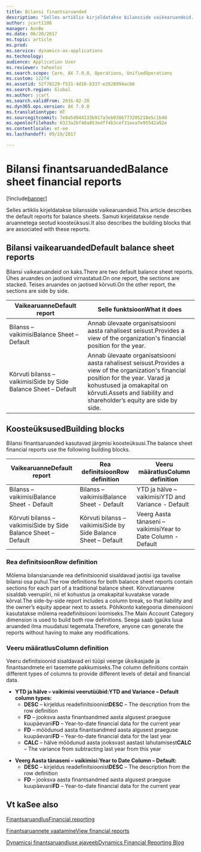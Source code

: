 ```yaml
---
title: Bilansi finantsaruanded
description: "Selles artiklis kirjeldatakse bilansside vaikearuandeid. Samuti kirjeldatakse nende aruannetega seotud koosteüksusi."
author: jcart1106
manager: AnnBe
ms.date: 06/20/2017
ms.topic: article
ms.prod: 
ms.service: dynamics-ax-applications
ms.technology: 
audience: Application User
ms.reviewer: twheeloc
ms.search.scope: Core, AX 7.0.0, Operations, UnifiedOperations
ms.custom: 12274
ms.assetid: 52f78229-f531-4d16-b337-e2628994acb6
ms.search.region: Global
ms.author: jcart
ms.search.validFrom: 2016-02-28
ms.dyn365.ops.version: AX 7.0.0
ms.translationtype: HT
ms.sourcegitcommit: 7e0a5d044133b917a3eb9386773205218e5c1b40
ms.openlocfilehash: 6323a2bf40a853edff4b3cef31eea7e95542a92e
ms.contentlocale: et-ee
ms.lasthandoff: 09/29/2017

---
```


# <a name="balance-sheet-financial-reports"></a><span data-ttu-id="120b9-104">Bilansi finantsaruanded</span><span class="sxs-lookup"><span data-stu-id="120b9-104">Balance sheet financial reports</span></span>

[!include[banner](../includes/banner.md)]


<span data-ttu-id="120b9-105">Selles artiklis kirjeldatakse bilansside vaikearuandeid.</span><span class="sxs-lookup"><span data-stu-id="120b9-105">This article describes the default reports for balance sheets.</span></span> <span data-ttu-id="120b9-106">Samuti kirjeldatakse nende aruannetega seotud koosteüksusi.</span><span class="sxs-lookup"><span data-stu-id="120b9-106">It also describes the building blocks that are associated with these reports.</span></span> 

<a name="default-balance-sheet-reports"></a><span data-ttu-id="120b9-107">Bilansi vaikearuanded</span><span class="sxs-lookup"><span data-stu-id="120b9-107">Default balance sheet reports</span></span>
-----------------------------

<span data-ttu-id="120b9-108">Bilansi vaikearuandeid on kaks.</span><span class="sxs-lookup"><span data-stu-id="120b9-108">There are two default balance sheet reports.</span></span> <span data-ttu-id="120b9-109">Ühes aruandes on jaotised virnastatud.</span><span class="sxs-lookup"><span data-stu-id="120b9-109">On one report, the sections are stacked.</span></span> <span data-ttu-id="120b9-110">Teises aruandes on jaotised kõrvuti.</span><span class="sxs-lookup"><span data-stu-id="120b9-110">On the other report, the sections are side by side.</span></span>

| <span data-ttu-id="120b9-111">Vaikearuanne</span><span class="sxs-lookup"><span data-stu-id="120b9-111">Default report</span></span>                       | <span data-ttu-id="120b9-112">Selle funktsioon</span><span class="sxs-lookup"><span data-stu-id="120b9-112">What it does</span></span>                                                                                                                           |
|--------------------------------------|----------------------------------------------------------------------------------------------------------------------------------------|
| <span data-ttu-id="120b9-113">Bilanss – vaikimisi</span><span class="sxs-lookup"><span data-stu-id="120b9-113">Balance Sheet – Default</span></span>              | <span data-ttu-id="120b9-114">Annab ülevaate organisatsiooni aasta rahalisest seisust.</span><span class="sxs-lookup"><span data-stu-id="120b9-114">Provides a view of the organization's financial position for the year.</span></span>                                                                 |
| <span data-ttu-id="120b9-115">Kõrvuti bilanss – vaikimisi</span><span class="sxs-lookup"><span data-stu-id="120b9-115">Side by Side Balance Sheet – Default</span></span> | <span data-ttu-id="120b9-116">Annab ülevaate organisatsiooni aasta rahalisest seisust.</span><span class="sxs-lookup"><span data-stu-id="120b9-116">Provides a view of the organization's financial position for the year.</span></span> <span data-ttu-id="120b9-117">Varad ja kohustused ja omakapital on kõrvuti.</span><span class="sxs-lookup"><span data-stu-id="120b9-117">Assets and liability and shareholder’s equity are side by side.</span></span> |

## <a name="building-blocks"></a><span data-ttu-id="120b9-118">Koosteüksused</span><span class="sxs-lookup"><span data-stu-id="120b9-118">Building blocks</span></span>
<span data-ttu-id="120b9-119">Bilansi finantsaruanded kasutavad järgmisi koosteüksusi.</span><span class="sxs-lookup"><span data-stu-id="120b9-119">The balance sheet financial reports use the following building blocks.</span></span>

| <span data-ttu-id="120b9-120">Vaikearuanne</span><span class="sxs-lookup"><span data-stu-id="120b9-120">Default report</span></span>                       | <span data-ttu-id="120b9-121">Rea definitsioon</span><span class="sxs-lookup"><span data-stu-id="120b9-121">Row definition</span></span>                       | <span data-ttu-id="120b9-122">Veeru määratlus</span><span class="sxs-lookup"><span data-stu-id="120b9-122">Column definition</span></span>             |
|--------------------------------------|--------------------------------------|-------------------------------|
| <span data-ttu-id="120b9-123">Bilanss – vaikimisi</span><span class="sxs-lookup"><span data-stu-id="120b9-123">Balance Sheet - Default</span></span>              | <span data-ttu-id="120b9-124">Bilanss – vaikimisi</span><span class="sxs-lookup"><span data-stu-id="120b9-124">Balance Sheet - Default</span></span>              | <span data-ttu-id="120b9-125">YTD ja hälve – vaikimisi</span><span class="sxs-lookup"><span data-stu-id="120b9-125">YTD and Variance - Default</span></span>    |
| <span data-ttu-id="120b9-126">Kõrvuti bilanss – vaikimisi</span><span class="sxs-lookup"><span data-stu-id="120b9-126">Side by Side Balance Sheet – Default</span></span> | <span data-ttu-id="120b9-127">Kõrvuti bilanss – vaikimisi</span><span class="sxs-lookup"><span data-stu-id="120b9-127">Side by Side Balance Sheet – Default</span></span> | <span data-ttu-id="120b9-128">Veerg Aasta tänaseni – vaikimisi</span><span class="sxs-lookup"><span data-stu-id="120b9-128">Year to Date Column - Default</span></span> |

### <a name="row-definition"></a><span data-ttu-id="120b9-129">Rea definitsioon</span><span class="sxs-lookup"><span data-stu-id="120b9-129">Row definition</span></span>

<span data-ttu-id="120b9-130">Mõlema bilansiaruande rea definitsioonid sisaldavad jaotisi iga tavalise bilansi osa puhul.</span><span class="sxs-lookup"><span data-stu-id="120b9-130">The row definitions for both balance sheet reports contain sections for each part of a traditional balance sheet.</span></span> <span data-ttu-id="120b9-131">Kõrvutiaruanne sisaldab veerupiiri, nii et kohustus ja omakapital kuvatakse varade kõrval.</span><span class="sxs-lookup"><span data-stu-id="120b9-131">The side-by-side report includes a column break, so that liability and the owner’s equity appear next to assets.</span></span> <span data-ttu-id="120b9-132">Põhikonto kategooria dimensiooni kasutatakse mõlema readefinitsiooni loomiseks.</span><span class="sxs-lookup"><span data-stu-id="120b9-132">The Main Account Category dimension is used to build both row definitions.</span></span> <span data-ttu-id="120b9-133">Seega saab igaüks luua aruanded ilma muudatusi tegemata.</span><span class="sxs-lookup"><span data-stu-id="120b9-133">Therefore, anyone can generate the reports without having to make any modifications.</span></span>

### <a name="column-definition"></a><span data-ttu-id="120b9-134">Veeru määratlus</span><span class="sxs-lookup"><span data-stu-id="120b9-134">Column definition</span></span>

<span data-ttu-id="120b9-135">Veeru definitsioonid sisaldavad eri tüüpi veerge üksikasjade ja finantsandmete eri tasemete pakkumiseks.</span><span class="sxs-lookup"><span data-stu-id="120b9-135">The column definitions contain different types of columns to provide different levels of detail and financial data.</span></span>

-   <span data-ttu-id="120b9-136">**YTD ja hälve – vaikimisi veerutüübid:**</span><span class="sxs-lookup"><span data-stu-id="120b9-136">**YTD and Variance – Default column types:**</span></span>
    -   <span data-ttu-id="120b9-137">**DESC** – kirjeldus readefinitsioonist</span><span class="sxs-lookup"><span data-stu-id="120b9-137">**DESC** – The description from the row definition</span></span>
    -   <span data-ttu-id="120b9-138">**FD** – jooksva aasta finantsandmed aasta algusest praeguse kuupäevani</span><span class="sxs-lookup"><span data-stu-id="120b9-138">**FD** – Year-to-date financial data for the current year</span></span>
    -   <span data-ttu-id="120b9-139">**FD** – möödunud aasta finantsandmed aasta algusest praeguse kuupäevani</span><span class="sxs-lookup"><span data-stu-id="120b9-139">**FD** – Year-to-date financial data for the last year</span></span>
    -   <span data-ttu-id="120b9-140">**CALC** – hälve möödunud aasta jooksvast aastast lahutamisest</span><span class="sxs-lookup"><span data-stu-id="120b9-140">**CALC** – The variance from subtracting last year from this year</span></span>

<!-- -->

-   <span data-ttu-id="120b9-141">**Veerg Aasta tänaseni – vaikimisi:**</span><span class="sxs-lookup"><span data-stu-id="120b9-141">**Year to Date Column – Default:**</span></span>
    -   <span data-ttu-id="120b9-142">**DESC** – kirjeldus readefinitsioonist</span><span class="sxs-lookup"><span data-stu-id="120b9-142">**DESC** – The description from the row definition</span></span>
    -   <span data-ttu-id="120b9-143">**FD** – jooksva aasta finantsandmed aasta algusest praeguse kuupäevani</span><span class="sxs-lookup"><span data-stu-id="120b9-143">**FD** – Year-to-date financial data for the current year</span></span>

 

<a name="see-also"></a><span data-ttu-id="120b9-144">Vt ka</span><span class="sxs-lookup"><span data-stu-id="120b9-144">See also</span></span>
--------

[<span data-ttu-id="120b9-145">Finantsaruandlus</span><span class="sxs-lookup"><span data-stu-id="120b9-145">Financial reporting</span></span>](financial-reporting-getting-started.md)

[<span data-ttu-id="120b9-146">Finantsaruannete vaatamine</span><span class="sxs-lookup"><span data-stu-id="120b9-146">View financial reports</span></span>](view-financial-reports.md)

[<span data-ttu-id="120b9-147">Dynamicsi finantsaruandluse ajaveeb</span><span class="sxs-lookup"><span data-stu-id="120b9-147">Dynamics Financial Reporting Blog</span></span>](http://blogs.msdn.com/b/dynamics_financial_reporting/)




